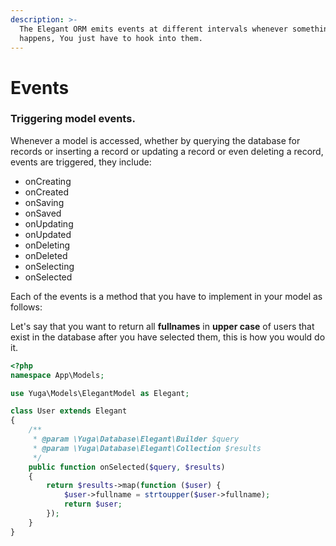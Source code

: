 ```yaml
---
description: >-
  The Elegant ORM emits events at different intervals whenever something
  happens, You just have to hook into them.
---
```


# Events

### Triggering model events.

Whenever a model is accessed, whether by querying the database for records or inserting a record or updating a record or even deleting a record, events are triggered, they include:

* onCreating
* onCreated
* onSaving
* onSaved
* onUpdating
* onUpdated
* onDeleting
* onDeleted
* onSelecting
* onSelected

Each of the events is a method that you have to implement in your model as follows:

Let's say that you want to return all **fullnames** in **upper case** of users that exist in the database after you have selected them, this is how you would do it.

```php
<?php
namespace App\Models;

use Yuga\Models\ElegantModel as Elegant;

class User extends Elegant
{
    /**
     * @param \Yuga\Database\Elegant\Builder $query
     * @param \Yuga\Database\Elegant\Collection $results
     */
    public function onSelected($query, $results)
    {
        return $results->map(function ($user) {
            $user->fullname = strtoupper($user->fullname);
            return $user;
        });
    }
}
```

